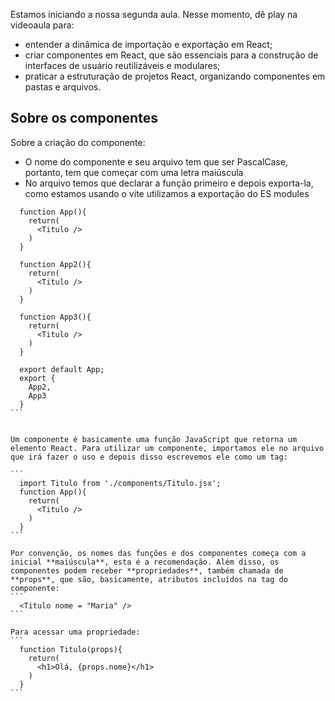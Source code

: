 Estamos iniciando a nossa segunda aula. Nesse momento, dê play na videoaula para: 

- entender a dinâmica de importação e exportação em React;
- criar componentes em React, que são essenciais para a construção de interfaces de usuário reutilizáveis e modulares;
- praticar a estruturação de projetos React, organizando componentes em pastas e arquivos.

## Sobre os componentes

Sobre a criação do componente:
- O nome do componente e seu arquivo tem que ser PascalCase, portanto, tem que começar com uma letra maiúscula
- No arquivo temos que declarar a função primeiro e depois exporta-la, como estamos usando o vite utilizamos a exportação do ES modules
````
  function App(){
    return(
      <Titulo />
    )
  }
  
  function App2(){
    return(
      <Titulo />
    )
  }

  function App3(){
    return(
      <Titulo />
    )
  }

  export default App;
  export {
    App2,
    App3
  }
```


Um componente é basicamente uma função JavaScript que retorna um elemento React. Para utilizar um componente, importamos ele no arquivo que irá fazer o uso e depois disso escrevemos ele como um tag:

```
  import Titulo from './components/Titulo.jsx';
  function App(){
    return(
      <Titulo />
    )
  }
```

Por convenção, os nomes das funções e dos componentes começa com a inicial **maiúscula**, esta é a recomendação. Além disso, os componentes podem receber **propriedades**, também chamada de **props**, que são, basicamente, atributos incluídos na tag do componente:
```
  <Titulo nome = "Maria" />
```

Para acessar uma propriedade:
```
  function Titulo(props){
    return(
      <h1>Olá, {props.nome}</h1>
    )
  }
```